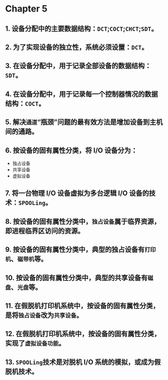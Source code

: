 # Chapter 5
## 1. 设备分配中的主要数据结构：`DCT`;`COCT`;`CHCT`;`SDT`。

## 2. 为了实现设备的独立性，系统必须设置：`DCT`。

## 3. 在设备分配中，用于记录全部设备的数据结构：`SDT`。

## 4. 在设备分配中，用于记录每一个控制器情况的数据结构：`COCT`。

## 5. 解决`通道`“瓶颈”问题的最有效方法是增加设备到主机间的通路。

## 6. 按设备的固有属性分类，将 I/O 设备分为：
- 独占设备
- 共享设备
- 虚拟设备

## 7. 将一台物理 I/O 设备虚拟为多台逻辑 I/O 设备的技术：`SPOOLing`。

## 8. 按设备的固有属性分类中，`独占设备`属于临界资源，即进程临界区访问的资源。

## 9. 按设备的固有属性分类中，典型的独占设备有`打印机`、`磁带机`等。

## 10. 按设备的固有属性分类中，典型的共享设备有`磁盘`、`光盘`等。

## 11. 在假脱机打印机系统中，按设备的固有属性分类，是将`独占设备`改为`共享设备`。

## 12. 在假脱机打印机系统中，按设备的固有属性分类，实现了`虚拟设备功能`。

## 13. `SPOOLing`技术是对脱机 I/O 系统的模拟，或成为假脱机技术。